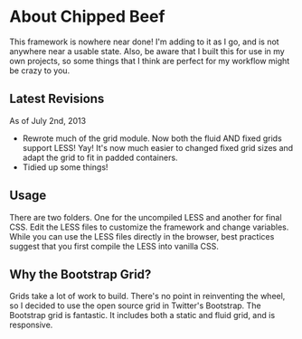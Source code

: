 # About Chipped Beef

This framework is nowhere near done! I'm adding to it as I go, and is not anywhere near a usable state. Also, be aware that I built this for use in my own projects, so some things that I think are perfect for my workflow might be crazy to you.

## Latest Revisions

As of July 2nd, 2013
- Rewrote much of the grid module. Now both the fluid AND fixed grids support LESS! Yay! It's now much easier to changed fixed grid sizes and adapt the grid to fit in padded containers.
- Tidied up some things!

## Usage

There are two folders. One for the uncompiled LESS and another for final CSS. Edit the LESS files to customize the framework and change variables. While you can use the LESS files directly in the browser, best practices suggest that you first compile the LESS into vanilla CSS.

## Why the Bootstrap Grid?

Grids take a lot of work to build. There's no point in reinventing the wheel, so I decided to use the open source grid in Twitter's Bootstrap. The Bootstrap grid is fantastic. It includes both a static and fluid grid, and is responsive.
